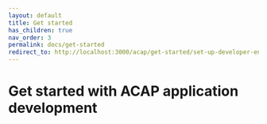 ```yaml
---
layout: default
title: Get started
has_children: true
nav_order: 3
permalink: docs/get-started
redirect_to: http://localhost:3000/acap/get-started/set-up-developer-environment/pre-requisites
---
```


# Get started with ACAP application development
